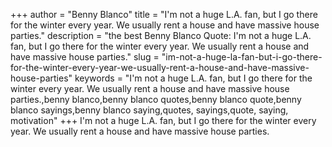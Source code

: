 +++
author = "Benny Blanco"
title = "I'm not a huge L.A. fan, but I go there for the winter every year. We usually rent a house and have massive house parties."
description = "the best Benny Blanco Quote: I'm not a huge L.A. fan, but I go there for the winter every year. We usually rent a house and have massive house parties."
slug = "im-not-a-huge-la-fan-but-i-go-there-for-the-winter-every-year-we-usually-rent-a-house-and-have-massive-house-parties"
keywords = "I'm not a huge L.A. fan, but I go there for the winter every year. We usually rent a house and have massive house parties.,benny blanco,benny blanco quotes,benny blanco quote,benny blanco sayings,benny blanco saying,quotes, sayings,quote, saying, motivation"
+++
I'm not a huge L.A. fan, but I go there for the winter every year. We usually rent a house and have massive house parties.
